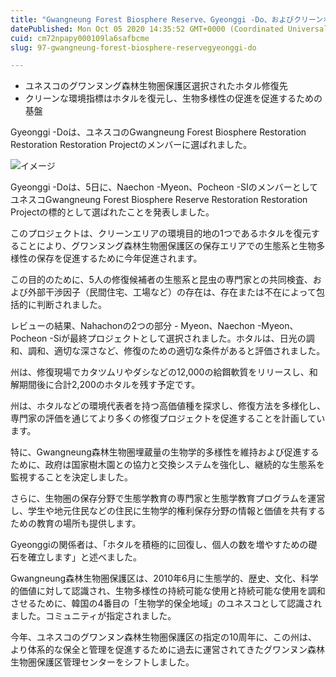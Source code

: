```yaml
---
title: "Gwangneung Forest Biosphere Reserve、Gyeonggi -Do、およびクリーンホタルの修復の中心"
datePublished: Mon Oct 05 2020 14:35:52 GMT+0000 (Coordinated Universal Time)
cuid: cm72npapy000109la6safbcme
slug: 97-gwangneung-forest-biosphere-reservegyeonggi-do

---
```



- ユネスコのグワンヌング森林生物圏保護区選択されたホタル修復先
- クリーンな環境指標はホタルを復元し、生物多様性の促進を促進するための基盤

Gyeonggi -Doは、ユネスコのGwangneung Forest Biosphere Restoration Restoration Restoration Projectのメンバーに選ばれました。

![イメージ](https://cdn.hashnode.com/res/hashnode/image/upload/v1739409827903/e12fac7d-3665-419c-baae-bb3bcc0bc9a4.jpeg)

Gyeonggi -Doは、5日に、Naechon -Myeon、Pocheon -SIのメンバーとしてユネスコGwangneung Forest Biosphere Reserve Restoration Restoration Projectの標的として選ばれたことを発表しました。

このプロジェクトは、クリーンエリアの環境目的地の1つであるホタルを復元することにより、グワンヌング森林生物圏保護区の保存エリアでの生態系と生物多様性の保存を促進するために今年促進されます。

この目的のために、5人の修復候補者の生態系と昆虫の専門家との共同検査、および外部干渉因子（民間住宅、工場など）の存在は、存在または不在によって包括的に判断されました。

レビューの結果、Nahachonの2つの部分 -  Myeon、Naechon -Myeon、Pocheon -Siが最終プロジェクトとして選択されました。ホタルは、日光の調和、調和、適切な深さなど、修復のための適切な条件があると評価されました。

州は、修復現場でカタツムリやダシなどの12,000の給餌軟質をリリースし、和解期間後に合計2,200のホタルを残す予定です。

州は、ホタルなどの環境代表者を持つ高価値種を探求し、修復方法を多様化し、専門家の評価を通じてより多くの修復プロジェクトを促進することを計画しています。

特に、Gwangneung森林生物圏埋蔵量の生物学的多様性を維持および促進するために、政府は国家樹木園との協力と交換システムを強化し、継続的な生態系を監視することを決定しました。

さらに、生物圏の保存分野で生態学教育の専門家と生態学教育プログラムを運営し、学生や地元住民などの住民に生物学的権利保存分野の情報と価値を共有するための教育の場所も提供します。

Gyeonggiの関係者は、「ホタルを積極的に回復し、個人の数を増やすための礎石を確立します」と述べました。

Gwangneung森林生物圏保護区は、2010年6月に生態学的、歴史、文化、科学的価値に対して認識され、生物多様性の持続可能な使用と持続可能な使用を調和させるために、韓国の4番目の「生物学的保全地域」のユネスコとして認識されました。コミュニティが指定されました。

今年、ユネスコのグワンヌン森林生物圏保護区の指定の10周年に、この州は、より体系的な保全と管理を促進するために過去に運営されてきたグワンヌン森林生物圏保護区管理センターをシフトしました。